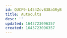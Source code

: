 ```yaml
---
id: QUCF9-L454ZcvB38aGRyB
title: Autocults
desc: ''
updated: 1643723096357
created: 1643723096357
---
```


